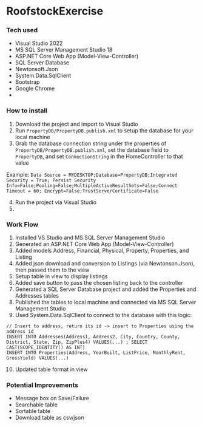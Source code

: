 # RoofstockExercise
### Tech used
- Visual Studio 2022
- MS SQL Server Management Studio 18
- ASP.NET Core Web App (Model-View-Controller)
- SQL Server Database
- Newtonsoft.Json
- System.Data.SqlClient
- Bootstrap
- Google Chrome
- 
### How to install
1. Download the project and import to Visual Studio
2. Run `PropertyDB/PropertyDB.publish.xml` to setup the database for your local machine
3. Grab the database connection string under the properties of `PropertyDB/PropertyDB.publish.xml`, set the database field to `PropertyDB`, and set `ConnectionString` in the HomeController to that value

Example: `Data Source = MYDESKTOP;Database=PropertyDB;Integrated Security = True; Persist Security Info=False;Pooling=False;MultipleActiveResultSets=False;Connect Timeout = 60; Encrypt=False;TrustServerCertificate=False`

4. Run the project via Visual Studio
5. 
### Work Flow
1. Installed VS Studio and MS SQL Server Management Studio
2. Generated an ASP.NET Core Web App (Model-View-Controller) 
3. Added models Address, Financial, Physical, Property, Properties, and Listing
4. Added json download and conversion to Listings (via Newtonson.Json), then passed them to the view
5. Setup table in view to display listings
6. Added save button to pass the chosen listing back to the controller
7. Generated a SQL Server Database project and added the Properties and Addresses tables
8. Published the tables to local machine and connected via MS SQL Server Management Studio
9. Used System.Data.SqlClient to connect to the database with this logic:

```
// Insert to address, return its id -> insert to Properties using the address id
INSERT INTO Addresses(Address1, Address2, City, Country, County, District, State, Zip, ZipPlus4) VALUES(...) ; SELECT CAST(SCOPE_IDENTITY() AS INT)
INSERT INTO Properties(Address, YearBuilt, ListPrice, MonthlyRent, GrossYield) VALUES(...)
```

10. Updated table format in view

### Potential Improvements
- Message box on Save/Failure
- Searchable table
- Sortable table
- Download table as csv/json
